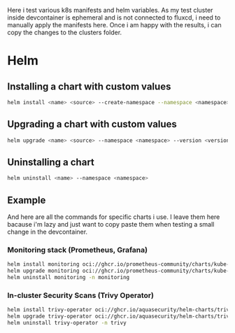 Here i test various k8s manifests and helm variables. As my test cluster inside devcontainer is ephemeral and is not connected to fluxcd, i need to manually apply the manifests here. Once i am happy with the results, i can copy the changes to the clusters folder.

# Helm

## Installing a chart with custom values

```bash
helm install <name> <source> --create-namespace --namespace <namespace> --version <version> -f <values-file>
```

## Upgrading a chart with custom values

```bash
helm upgrade <name> <source> --namespace <namespace> --version <version> -f <values-file>
```

## Uninstalling a chart

```bash
helm uninstall <name> --namespace <namespace>
```
## Example

And here are all the commands for specific charts i use. I leave them here bacause i'm lazy and just want to copy paste them when testing a small change in the devcontainer.

### Monitoring stack (Prometheus, Grafana)

```bash
helm install monitoring oci://ghcr.io/prometheus-community/charts/kube-prometheus-stack --create-namespace --namespace monitoring --version 78.0.0 -f sandbox/monitoring/prometheus-values.yaml -f sandbox/monitoring/grafana-values.yaml -f sandbox/monitoring/alertmanager-values.yaml -f sandbox/monitoring/dashboards.yaml
helm upgrade monitoring oci://ghcr.io/prometheus-community/charts/kube-prometheus-stack --namespace monitoring -f sandbox/monitoring/prometheus-values.yaml -f sandbox/monitoring/grafana-values.yaml -f sandbox/monitoring/alertmanager-values.yaml -f sandbox/monitoring/dashboards.yaml
helm uninstall monitoring -n monitoring
```


### In-cluster Security Scans (Trivy Operator)

```bash
helm install trivy-operator oci://ghcr.io/aquasecurity/helm-charts/trivy-operator --create-namespace --namespace trivy --version 0.31.0 -f sandbox/trivy/values.yaml
helm upgrade trivy-operator oci://ghcr.io/aquasecurity/helm-charts/trivy-operator --namespace trivy -f sandbox/trivy/values.yaml
helm uninstall trivy-operator -n trivy
```
